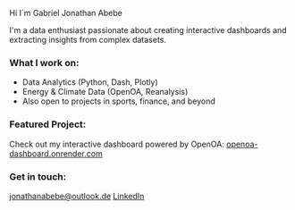 Hi I´m Gabriel Jonathan Abebe

I'm a data enthusiast passionate about creating interactive dashboards and extracting insights from complex datasets.

### What I work on:
- Data Analytics (Python, Dash, Plotly)
- Energy & Climate Data (OpenOA, Reanalysis)
- Also open to projects in sports, finance, and beyond

### Featured Project:
Check out my interactive dashboard powered by OpenOA:
[openoa-dashboard.onrender.com](https://openoa-dashboard.onrender.com)

### Get in touch:
jonathanabebe@outlook.de
[LinkedIn](https://www.linkedin.com/in/gabriel-jonathan-abebe-781b92316/)
<!--
**gabrieljonathanabebe/gabrieljonathanabebe** is a ✨ _special_ ✨ repository because its `README.md` (this file) appears on your GitHub profile.

Here are some ideas to get you started:

- 🔭 I’m currently working on ...
- 🌱 I’m currently learning ...
- 👯 I’m looking to collaborate on ...
- 🤔 I’m looking for help with ...
- 💬 Ask me about ...
- 📫 How to reach me: ...
- 😄 Pronouns: ...
- ⚡ Fun fact: ...
-->
